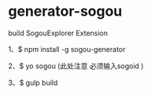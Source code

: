 # generator-sogou
build SogouExplorer Extension

1、$ npm install -g sogou-generator

2、$ yo sogou  (此处注意 必须输入sogoid )

3、$ gulp build 

